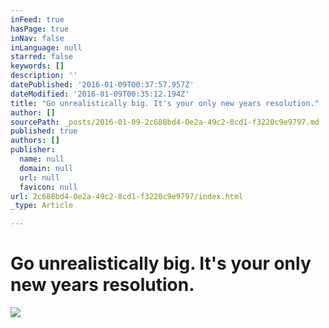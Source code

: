 ```yaml
---
inFeed: true
hasPage: true
inNav: false
inLanguage: null
starred: false
keywords: []
description: ''
datePublished: '2016-01-09T00:37:57.957Z'
dateModified: '2016-01-09T00:35:12.194Z'
title: "Go unrealistically big. It's your only new years resolution."
author: []
sourcePath: _posts/2016-01-09-2c688bd4-0e2a-49c2-8cd1-f3220c9e9797.md
published: true
authors: []
publisher:
  name: null
  domain: null
  url: null
  favicon: null
url: 2c688bd4-0e2a-49c2-8cd1-f3220c9e9797/index.html
_type: Article

---
```

# Go unrealistically big. It's your only new years resolution.
![](https://the-grid-user-content.s3-us-west-2.amazonaws.com/b20c405a-ce2d-4763-b88b-117214099ca8.jpg)